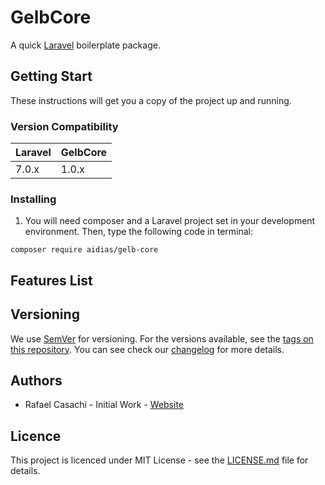 # GelbCore

A quick [Laravel](https://github.com/laravel/laravel) boilerplate package.

## Getting Start
These instructions will get you a copy of the project up and running.

### Version Compatibility

 Laravel  | GelbCore
:---------|:----------
 7.0.x    | 1.0.x

### Installing
1. You will need composer and a Laravel project set in your development environment. Then, type the following code in terminal:

```
composer require aidias/gelb-core
```

## Features List

## Versioning
We use [SemVer](http://semver.org/) for versioning. For the versions available, see the [tags on this repository](https://github.com/aidias/gelb-core/tags). You can see check our [changelog](CHANGELOG.md) for more details.

## Authors
- Rafael Casachi - Initial Work - [Website](https://rafaelcasachi.dev)

## Licence
This project is licenced under MIT License - see the [LICENSE.md](LICENSE.md) file for details.